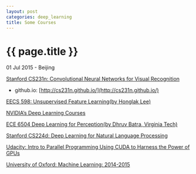 ```yaml
---
layout: post
categories: deep_learning
title: Some Courses
---
```


{{ page.title }}
================

<p class="meta">01 Jul 2015 - Beijing</p>

[Stanford CS231n: Convolutional Neural Networks for Visual Recognition](http://cs231n.stanford.edu/)

- github.io: [http://cs231n.github.io/](http://cs231n.github.io/)

[EECS 598: Unsupervised Feature Learning(by Honglak Lee)](http://web.eecs.umich.edu/~honglak/teaching/eecs598/schedule.html)

[NVIDIA’s Deep Learning Courses](https://developer.nvidia.com/deep-learning-courses)

[ECE 6504 Deep Learning for Perception(by Dhruv Batra, Virginia Tech)](https://computing.ece.vt.edu/~f15ece6504/)

[Stanford CS224d: Deep Learning for Natural Language Processing](http://cs224d.stanford.edu/)

[Udacity: Intro to Parallel Programming Using CUDA to Harness the Power of GPUs](https://www.udacity.com/course/intro-to-parallel-programming--cs344)

[University of Oxford: Machine Learning: 2014-2015](https://www.cs.ox.ac.uk/people/nando.defreitas/machinelearning/)
